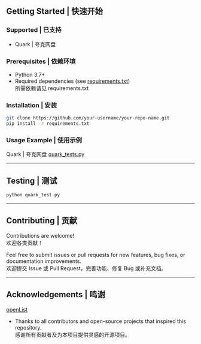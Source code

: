 
## Getting Started | 快速开始

### Supported | 已支持

- Quark | 夸克网盘

### Prerequisites | 依赖环境

- Python 3.7+
- Required dependencies (see [requirements.txt](./requirements.txt))  
  所需依赖请见 requirements.txt

### Installation | 安装

```bash
git clone https://github.com/your-username/your-repo-name.git
pip install -r requirements.txt
```

### Usage Example | 使用示例

Quark | 夸克网盘  [quark_tests.py](./test/quark_tests.py)

---

## Testing | 测试

```bash
python quark_test.py
```

---

## Contributing | 贡献

Contributions are welcome!  
欢迎各类贡献！

Feel free to submit issues or pull requests for new features, bug fixes, or documentation improvements.  
欢迎提交 Issue 或 Pull Request，完善功能、修复 Bug 或补充文档。

---

## Acknowledgements | 鸣谢

[openList](https://github.com/OpenListTeam/OpenList)

- Thanks to all contributors and open-source projects that inspired this repository.  
  感谢所有贡献者及为本项目提供灵感的开源项目。
